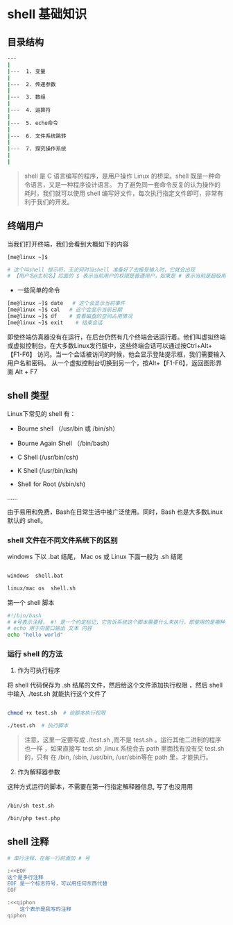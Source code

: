 # shell 基础知识

## 目录结构

```sh
---
|
|---  1. 变量
|
|---  2. 传递参数
|
|---  3. 数组
|
|---  4. 运算符
|
|---  5. echo命令
|
|---  6. 文件系统跳转
|
|---  7. 探究操作系统
|
|

```

> shell 是 C 语言编写的程序，是用户操作 Linux 的桥梁。shell 既是一种命令语言，又是一种程序设计语言。
为了避免同一套命令反复的认为操作的耗时，我们就可以使用 shell 编写好文件，每次执行指定文件即可，非常有利于我们的开发。

## 终端用户

当我们打开终端，我们会看到大概如下的内容

```sh
[me@linux ~]$

# 这个叫shell 提示符，无论何时当shell 准备好了去接受输入时，它就会出现
# 【用户名@主机名】后面的 $ 表示当前用户的权限是普通用户，如果是 # 表示当前是超级用户

```
- 一些简单的命令

```sh
[me@linux ~]$ date   # 这个会显示当前事件
[me@linux ~]$ cal   # 这个会显示当前日期
[me@linux ~]$ df    # 查看磁盘的空间占用情况
[me@linux ~]$ exit    # 结束会话

```

即使终端仿真器没有在运行，在后台仍然有几个终端会话运行着。他们叫虚拟终端或虚拟控制台。在大多数Linux发行版中，这些终端会话可以通过按Ctrl+Alt+【F1-F6】
访问。当一个会话被访问的时候，他会显示登陆提示框，我们需要输入用户名和密码。
从一个虚拟控制台切换到另一个，按Alt+【F1-F6】，返回图形界面 Alt + F7

## shell 类型

Linux下常见的 shell 有：

- Bourne shell （/usr/bin 或 /bin/sh）

- Bourne Again Shell （/bin/bash）

- C Shell  (/usr/bin/csh)

- K Shell  (/usr/bin/ksh)

- Shell for Root  (/sbin/sh)

......

由于易用和免费，Bash在日常生活中被广泛使用。同时，Bash 也是大多数Linux 默认的 shell。

### shell 文件在不同文件系统下的区别

windows 下以 .bat 结尾， Mac os 或 Linux 下面一般为 .sh 结尾

```sh

windows  shell.bat

linux/mac os  shell.sh

```

第一个 shell 脚本

```sh 
#!/bin/bash
# #号表示注释， #! 是一个约定标记，它告诉系统这个脚本需要什么来执行，即使用的是哪种类型的shell
# echo 用于向窗口输出 文本 内容
echo "hello world"

```

### 运行 shell 的方法

1. 作为可执行程序

将 shell 代码保存为 .sh 结尾的文件，然后给这个文件添加执行权限 ，然后 shell 中输入 ./test.sh 就能执行这个文件了

```bash

chmod +x test.sh  # 给脚本执行权限

./test.sh  # 执行脚本

```

> 注意，这里一定要写成 ./test.sh ,而不是 test.sh 。运行其他二进制的程序也一样 ，如果直接写 test.sh ,linux 系统会去 path 里面找有没有交 test.sh 的，只有 在 /bin, /sbin, /usr/bin, /usr/sbin等在 path 里，才能执行。

2. 作为解释器参数

这种方式运行的脚本，不需要在第一行指定解释器信息, 写了也没用用

```sh

/bin/sh test.sh

/bin/php test.php

```

## shell 注释

```sh
# 单行注释，在每一行前面加 # 号

:<<EOF
这个是多行注释
EOF 是一个标志符号，可以用任何东西代替
EOF

:<<qiphon
    这个表示是我写的注释
qiphon

```